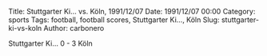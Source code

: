 Title: Stuttgarter Ki… vs. Köln, 1991/12/07
Date: 1991/12/07 00:00
Category: sports
Tags: football, football scores, Stuttgarter Ki…, Köln
Slug: stuttgarter-ki-vs-koln
Author: carbonero


Stuttgarter Ki… 0 - 3 Köln
